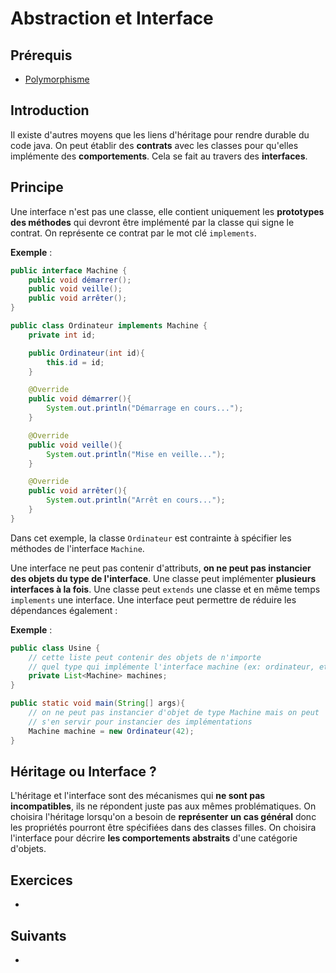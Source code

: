 # Abstraction et Interface

## Prérequis

+ [Polymorphisme]()

## Introduction

Il existe d'autres moyens que les liens d'héritage pour rendre durable du code java. On peut établir des **contrats** avec les classes pour qu'elles implémente des **comportements**. Cela se fait au travers des **interfaces**.

## Principe

Une interface n'est pas une classe, elle contient uniquement les **prototypes des méthodes** qui devront être implémenté par la classe qui signe le contrat. On représente ce contrat par le mot clé `implements`.

**Exemple** :

```java
public interface Machine {
    public void démarrer();
    public void veille();
    public void arrêter();
}
```

```java
public class Ordinateur implements Machine {
    private int id;

    public Ordinateur(int id){
        this.id = id;
    }

    @Override
    public void démarrer(){
        System.out.println("Démarrage en cours...");
    }

    @Override
    public void veille(){
        System.out.println("Mise en veille...");
    }

    @Override
    public void arrêter(){
        System.out.println("Arrêt en cours...");
    }
}
```

Dans cet exemple, la classe `Ordinateur` est contrainte à spécifier les méthodes de l'interface `Machine`.

Une interface ne peut pas contenir d'attributs, **on ne peut pas instancier des objets du type de l'interface**. Une classe peut implémenter **plusieurs interfaces à la fois**. Une classe peut `extends` une classe et en même temps `implements` une interface. Une interface peut permettre de réduire les dépendances également :

**Exemple** :

```java
public class Usine {
    // cette liste peut contenir des objets de n'importe
    // quel type qui implémente l'interface machine (ex: ordinateur, etc.)
    private List<Machine> machines;
}
```

```java
public static void main(String[] args){
    // on ne peut pas instancier d'objet de type Machine mais on peut
    // s'en servir pour instancier des implémentations
    Machine machine = new Ordinateur(42);
}
```

## Héritage ou Interface ?

L'héritage et l'interface sont des mécanismes qui **ne sont pas incompatibles**, ils ne répondent juste pas aux mêmes problématiques. On choisira l'héritage lorsqu'on a besoin de **représenter un cas général** donc les propriétés pourront être spécifiées dans des classes filles. On choisira l'interface pour décrire **les comportements abstraits** d'une catégorie d'objets.

## Exercices

+

## Suivants

+
